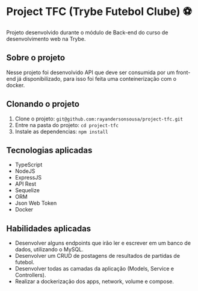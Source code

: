 # Project TFC (Trybe Futebol Clube) :soccer:
Projeto desenvolvido durante o módulo de Back-end do curso de desenvolvimento web na Trybe.


## Sobre o projeto

Nesse projeto foi desenvolvido API que deve ser consumida por um front-end já disponibilizado, para isso foi feita uma conteinerização com o docker.


## Clonando o projeto

1. Clone o projeto: `git@github.com:rayandersonsousa/project-tfc.git`
2. Entre na pasta do projeto: `cd project-tfc`
3. Instale as dependencias: `npm install`


## Tecnologias aplicadas

  - TypeScript
  - NodeJS
  - ExpressJS
  - API Rest
  - Sequelize
  - ORM
  - Json Web Token
  - Docker


## Habilidades aplicadas

  - Desenvolver alguns endpoints que irão ler e escrever em um banco de dados, utilizando o MySQL.
  - Desenvolver um CRUD de postagens de resultados de partidas de futebol.
  - Desenvolver todas as camadas da aplicação (Models, Service e Controllers).
  - Realizar a dockerização dos apps, network, volume e compose.
